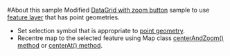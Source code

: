 #About this sample
Modified [DataGrid with zoom button](https://developers.arcgis.com/javascript/jssamples/fl_zoomgrid.html) sample to use [feature layer](http://sampleserver6.arcgisonline.com/arcgis/rest/services/USA/MapServer/0) that has point geometries.

* Set selection symbol that is appropriate to [point geometry](https://developers.arcgis.com/javascript/jsapi/symbol-amd.html).
* Recentre map to the selected feature using Map class [centerAndZoom() method](https://developers.arcgis.com/javascript/jsapi/map.html#centerandzoom) or [centerAt() method](https://developers.arcgis.com/javascript/jsapi/map.html#centerat).
